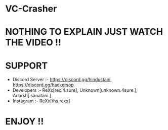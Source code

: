 # VC-Crasher

# NOTHING TO EXPLAIN JUST WATCH THE VIDEO !!

# SUPPORT
- Discord Server :- https://discord.gg/hindustani, https://discord.gg/hackersop
- Developers :- ReXx[rex.4.sure], Unknown[unknown.4sure.], Adarsh[.sanatani.]
- Instagram :- ReXx[ths.rexx]

# ENJOY !!
